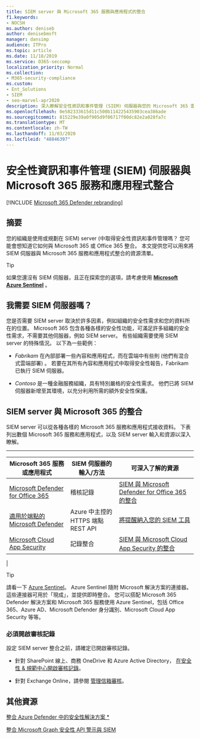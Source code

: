 ```yaml
---
title: SIEM server 與 Microsoft 365 服務與應用程式的整合
f1.keywords:
- NOCSH
ms.author: deniseb
author: denisebmsft
manager: dansimp
audience: ITPro
ms.topic: article
ms.date: 11/18/2019
ms.service: O365-seccomp
localization_priority: Normal
ms.collection:
- M365-security-compliance
ms.custom:
- Ent_Solutions
- SIEM
- seo-marvel-apr2020
description: 深入瞭解安全性資訊和事件管理 (SIEM) 伺服器與您的 Microsoft 365 雲端服務和應用程式整合
ms.openlocfilehash: 0e582333615d11c500b114225435903cea386ade
ms.sourcegitcommit: 815229e39a0f905d9f06717f00dc82e2a028fa7c
ms.translationtype: MT
ms.contentlocale: zh-TW
ms.lasthandoff: 11/03/2020
ms.locfileid: "48846397"
---
```

# <a name="security-information-and-event-management-siem-server-integration-with-microsoft-365-services-and-applications"></a>安全性資訊和事件管理 (SIEM) 伺服器與 Microsoft 365 服務和應用程式整合

[!INCLUDE [Microsoft 365 Defender rebranding](../includes/microsoft-defender-for-office.md)]


## <a name="summary"></a>摘要

您的組織是使用或規劃在 SIEM) server (中取得安全性資訊和事件管理嗎？ 您可能會想知道它如何與 Microsoft 365 或 Office 365 整合。 本文提供您可以用來將 SIEM 伺服器與 Microsoft 365 服務和應用程式整合的資源清單。

> [!TIP]
> 如果您還沒有 SIEM 伺服器，且正在探索您的選項，請考慮使用 **[Microsoft Azure Sentinel](https://docs.microsoft.com/azure/sentinel/overview)** 。

## <a name="do-i-need-a-siem-server"></a>我需要 SIEM 伺服器嗎？

您是否需要 SIEM server 取決於許多因素，例如組織的安全性需求和您的資料所在的位置。 Microsoft 365 包含各種各樣的安全性功能，可滿足許多組織的安全性需求，不需要其他伺服器，例如 SIEM server。 有些組織需要使用 SIEM server 的特殊情況。 以下為一些範例：

- *Fabrikam* 在內部部署一些內容和應用程式，而在雲端中有些則 (他們有混合式雲端部署) 。 若要在其所有內容和應用程式中取得安全性報告，Fabrikam 已執行 SIEM 伺服器。

- *Contoso* 是一種金融服務組織，具有特別嚴格的安全性需求。 他們已將 SIEM 伺服器新增至其環境，以充分利用所需的額外安全性保護。

## <a name="siem-server-integration-with-microsoft-365"></a>SIEM server 與 Microsoft 365 的整合

SIEM server 可以從各種各樣的 Microsoft 365 服務和應用程式接收資料。 下表列出數個 Microsoft 365 服務和應用程式，以及 SIEM server 輸入和資源以深入瞭解。

****

|Microsoft 365 服務或應用程式|SIEM 伺服器的輸入/方法|可深入了解的資源|
|---|---|---|
|[Microsoft Defender for Office 365](office-365-atp.md)|稽核記錄|[SIEM 與 Microsoft Defender for Office 365 的整合](siem-integration-with-office-365-ti.md)|
|[適用於端點的 Microsoft Defender](https://docs.microsoft.com/windows/security/threat-protection/)|Azure 中主控的 HTTPS 端點 <br/>REST API|[將提醒納入您的 SIEM 工具](https://docs.microsoft.com/windows/security/threat-protection/microsoft-defender-atp/configure-siem)|
|[Microsoft Cloud App Security](https://docs.microsoft.com/cloud-app-security/what-is-cloud-app-security)|記錄整合|[SIEM 與 Microsoft Cloud App Security 的整合](https://docs.microsoft.com/cloud-app-security/siem)|
|

> [!TIP]
> 請看一下 [Azure Sentinel](https://docs.microsoft.com/azure/sentinel/overview)。 Azure Sentinel 隨附 Microsoft 解決方案的連接器。 這些連接器可用於「現成」，並提供即時整合。 您可以搭配 Microsoft 365 Defender 解決方案和 Microsoft 365 服務使用 Azure Sentinel，包括 Office 365、Azure AD、Microsoft Defender 身分識別、Microsoft Cloud App Security 等等。

### <a name="audit-logging-must-be-turned-on"></a>必須開啟審核記錄

設定 SIEM server 整合之前，請確定已開啟審核記錄。

- 針對 SharePoint 線上、商務 OneDrive 和 Azure Active Directory， [在安全性 & 規範中心開啟審核記錄](../../compliance/turn-audit-log-search-on-or-off.md)。

- 針對 Exchange Online，請參閱 [管理信箱審核](../../compliance/enable-mailbox-auditing.md)。

## <a name="more-resources"></a>其他資源

[整合 Azure Defender 中的安全性解決方案 *](https://docs.microsoft.com/azure/security-center/security-center-partner-integration#exporting-data-to-a-siem)

[整合 Microsoft Graph 安全性 API 警示與 SIEM](https://docs.microsoft.com/graph/security-integration)
